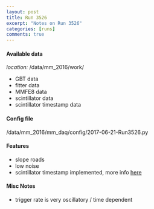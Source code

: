 ```yaml
---
layout: post
title: Run 3526
excerpt: "Notes on Run 3526"
categories: [runs]
comments: true
---
```


#### Available data

*location:* /data/mm_2016/work/

* GBT data
* fitter data
* MMFE8 data
* scintillator data
* scintillator timestamp data

#### Config file

/data/mm_2016/mm_daq/config/2017-06-21-Run3526.py

#### Features

* slope roads
* low noise
* scintillator timestamp implemented, more info [here](scint-tp)

#### Misc Notes

* trigger rate is very oscillatory / time dependent